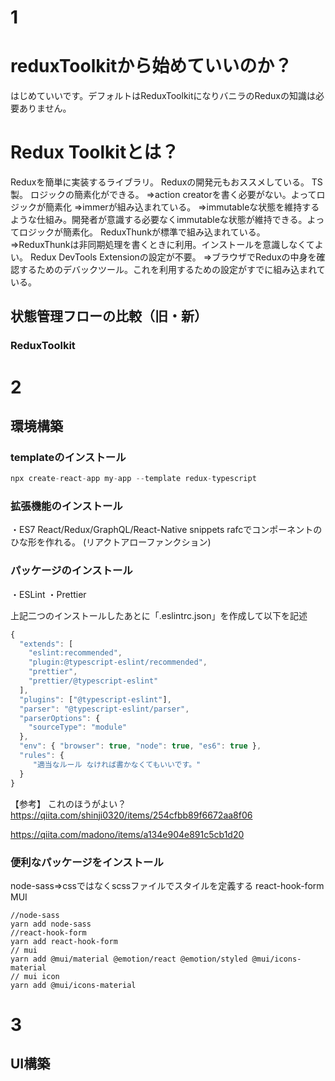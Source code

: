 # 1 
# reduxToolkitから始めていいのか？
はじめていいです。デフォルトはReduxToolkitになりバニラのReduxの知識は必要ありません。

# Redux Toolkitとは？
Reduxを簡単に実装するライブラリ。
Reduxの開発元もおススメしている。
TS製。
ロジックの簡素化ができる。
⇒action creatorを書く必要がない。よってロジックが簡素化
⇒immerが組み込まれている。
    ⇒immutableな状態を維持するような仕組み。開発者が意識する必要なくimmutableな状態が維持できる。よってロジックが簡素化。
ReduxThunkが標準で組み込まれている。
⇒ReduxThunkは非同期処理を書くときに利用。インストールを意識しなくてよい。
Redux DevTools Extensionの設定が不要。
⇒ブラウザでReduxの中身を確認するためのデバックツール。これを利用するための設定がすでに組み込まれている。

## 状態管理フローの比較（旧・新）
### ReduxToolkit


# 2
## 環境構築
### templateのインストール
```ts
npx create-react-app my-app --template redux-typescript
```

### 拡張機能のインストール
・ES7 React/Redux/GraphQL/React-Native snippets
rafcでコンポーネントのひな形を作れる。
(リアクトアローファンクション)

### パッケージのインストール
・ESLint
・Prettier

上記二つのインストールしたあとに「.eslintrc.json」を作成して以下を記述
```ts
{
  "extends": [
    "eslint:recommended",
    "plugin:@typescript-eslint/recommended",
    "prettier",
    "prettier/@typescript-eslint"
  ],
  "plugins": ["@typescript-eslint"],
  "parser": "@typescript-eslint/parser",
  "parserOptions": {
    "sourceType": "module"
  },
  "env": { "browser": true, "node": true, "es6": true },
  "rules": {
     "適当なルール なければ書かなくてもいいです。"
  }
}
```
【参考】
これのほうがよい？
https://qiita.com/shinji0320/items/254cfbb89f6672aa8f06


https://qiita.com/madono/items/a134e904e891c5cb1d20

### 便利なパッケージをインストール
node-sass⇒cssではなくscssファイルでスタイルを定義する
react-hook-form
MUI

```
//node-sass
yarn add node-sass
//react-hook-form
yarn add react-hook-form
// mui
yarn add @mui/material @emotion/react @emotion/styled @mui/icons-material
// mui icon
yarn add @mui/icons-material
```

# 3
## UI構築